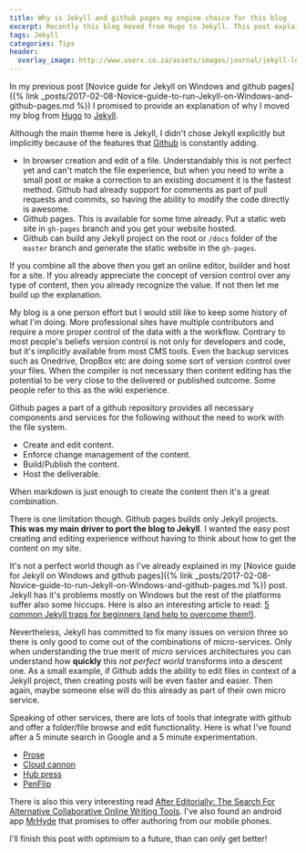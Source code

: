 ```yaml
---
title: Why is Jekyll and github pages my engine choice for this blog
excerpt: Recently this blog moved from Hugo to Jekyll. This post explains my reasons and provides some additional insight.
tags: Jekyll
categories: Tips
header:
  overlay_image: http://www.userx.co.za/assets/images/journal/jekyll-logo-820x418.png
---
```


In my previous post [Novice guide for Jekyll on Windows and github pages]({% link _posts/2017-02-08-Novice-guide-to-run-Jekyll-on-Windows-and-github-pages.md %}) I promised to provide an explanation of why I moved my blog from [Hugo](https://hugo.io/) to [Jekyll](https://jekyllrb.com/).

Although the main theme here is Jekyll, I didn't chose Jekyll explicitly but implicitly because of the features that [Github](https://github.com) is constantly adding. 

- In browser creation and edit of a file. Understandably this is not perfect yet and can't match the file experience, but when you need to write a small post or make a correction to an existing document it is the fastest method. Github had already support for comments as part of pull requests and commits, so having the ability to modify the code directly is awesome.
- Github pages. This is available for some time already. Put a static web site in `gh-pages` branch and you get your website hosted.
- Github can build any Jekyll project on the root or `/docs` folder of the `master` branch and generate the static website in the `gh-pages`.

If you combine all the above then you get an online editor, builder and host for a site. 
If you already appreciate the concept of version control over any type of content, then you already recognize the value. 
If not then let me build up the explanation. 

My blog is a one person effort but I would still like to keep some history of what I'm doing. 
More professional sites have multiple contributors and require a more proper control of the data with a the workflow. 
Contrary to most people's beliefs version control is not only for developers and code, but it's implicitly available from most CMS tools. 
Even the backup services such as Onedrive, DropBox etc are doing some sort of version control over your files. 
When the compiler is not necessary then content editing has the potential to be very close to the delivered or published outcome. 
Some people refer to this as the wiki experience.

Github pages a part of a github repository provides all necessary components and services for the following without the need to work with the file system.

- Create and edit content.
- Enforce change management of the content.
- Build/Publish the content.
- Host the deliverable.

When markdown is just enough to create the content then it's a great combination. 

There is one limitation though. 
Github pages builds only Jekyll projects. **This was my main driver to port the blog to Jekyll**. 
I wanted the easy post creating and editing experience without having to think about how to get the content on my site. 

It's not a perfect world though as I've already explained in my [Novice guide for Jekyll on Windows and github pages]({% link _posts/2017-02-08-Novice-guide-to-run-Jekyll-on-Windows-and-github-pages.md %}) post. Jekyll has it's problems mostly on Windows but the rest of the platforms suffer also some hiccups. 
Here is also an interesting article to read: [5 common Jekyll traps for beginners (and help to overcome them!)](http://cloudcannon.com/jekyll/2015/03/13/5-common-jekyll-traps.html).

Nevertheless, Jekyll has committed to fix many issues on version three so there is only good to come out of the combinations of micro-services. 
Only when understanding the true merit of *micro* services architectures you can understand how **quickly** this *not perfect world* transforms into a descent one.
As a small example, if Github adds the ability to edit files in context of a Jekyll project, then creating posts will be even faster and easier. 
Then again, maybe someone else will do this already as part of their own micro service. 

Speaking of other services, there are lots of tools that integrate with github and offer a folder/file browse and edit functionality.
Here is what I've found after a 5 minute search in Google and a 5 minute experimentation.

- [Prose](https://prose.io)
- [Cloud cannon](https://cloudcannon.com/)
- [Hub press](https://hubpress.io/)
- [PenFlip](https://www.penflip.com)

There is also this very interesting read [After Editorially: The Search For Alternative Collaborative Online Writing Tools](https://www.smashingmagazine.com/2014/04/after-editorially-alternative-collaborative-online-writing-tools/). 
I've also found an android app [MrHyde](https://play.google.com/store/apps/details?id=org.faudroids.mrhyde&rdid=org.faudroids.mrhyde) that promises to offer authoring from our mobile phones.

I'll finish this post with optimism to a future, than can only get better!